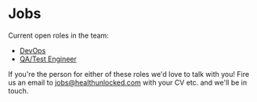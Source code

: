 Jobs
====

Current open roles in the team:

* <a href="https://github.com/HealthUnlocked/Jobs/blob/master/DevOps.md">DevOps</a>
* <a href="https://github.com/HealthUnlocked/Jobs/blob/master/QA-Test-Engineer.md">QA/Test Engineer</a>

If you're the person for either of these roles we'd love to talk with you! Fire us an email to <jobs@healthunlocked.com> with your CV etc. and we'll be in touch.
